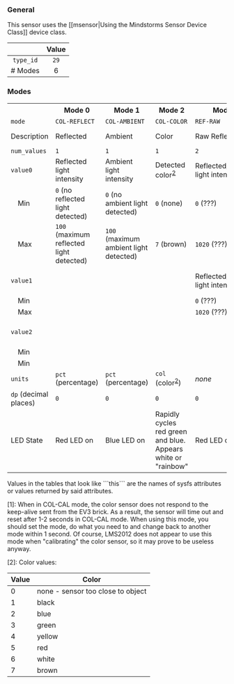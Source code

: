 ### General

This sensor uses the [[msensor|Using the Mindstorms Sensor Device Class]] device class.

|              | Value    |
|:------------:|:--------:|
|```type_id``` | ```29``` |
| # Modes      | 6        |

### Modes

<table>
  <tr>
    <th>
    <th>Mode 0
    <th>Mode 1
    <th>Mode 2
    <th>Mode 3
    <th>Mode 4
    <th>Mode 5<sup><a href="#wiki-note1">1</a></sup>
  <tr>
    <td><code>mode</code>
    <td><code>COL-REFLECT</code>
    <td><code>COL-AMBIENT</code>
    <td><code>COL-COLOR</code>
    <td><code>REF-RAW</code>
    <td><code>RGB-RAW</code>
    <td><code>COL-CAL</code>
  <tr>
    <td>Description
    <td>Reflected
    <td>Ambient
    <td>Color
    <td>Raw Reflected
    <td>Raw Color Components
    <td>Calibration???
  <tr>
    <td><code>num_values</code>
    <td><code>1</code>
    <td><code>1</code>
    <td><code>1</code>
    <td><code>2</code>
    <td><code>3</code>
    <td><code>4</code>
  <tr>
    <td><code>value0</code>
    <td>Reflected light intensity
    <td>Ambient light intensity
    <td>Detected color<sup><a href="#wiki-note2">2</a></sup>
    <td>Reflected/Ambient light intensity???
    <td>Reflected red light intensity???
    <td>
  <tr>
    <td>&emsp;Min
    <td><code>0</code> (no reflected light detected)
    <td><code>0</code> (no ambient light detected)
    <td><code>0</code> (none)
    <td><code>0</code> (???)
    <td><code>0</code> (???)
    <td>
  <tr>
    <td>&emsp;Max
    <td><code>100</code> (maximum reflected light detected)
    <td><code>100</code> (maximum ambient light detected)
    <td><code>7</code> (brown)
    <td><code>1020</code> (???)
    <td><code>1020</code> (???)
    <td>
  <tr>
    <td><code>value1</code>
    <td>
    <td>
    <td>
    <td>Reflected/Ambient light intensity???
    <td>Reflected green light intensity???
    <td>
  <tr>
    <td>&emsp;Min
    <td>
    <td>
    <td>
    <td><code>0</code> (???)
    <td><code>0</code> (???)
    <td>
  <tr>
    <td>&emsp;Max
    <td>
    <td>
    <td>
    <td><code>1020</code> (???)
    <td><code>1020</code> (???)
    <td>
  <tr>
    <td><code>value2</code>
    <td>
    <td>
    <td>
    <td>
    <td>Reflected blue light intensity???
    <td>
  <tr>
    <td>&emsp;Min
    <td>
    <td>
    <td>
    <td>
    <td><code>0</code> (???)
    <td>
  <tr>
    <td>&emsp;Min
    <td>
    <td>
    <td>
    <td>
    <td><code>1020</code> (???)
    <td>
  <tr>
    <td><code>units</code>
    <td><code>pct</code> (percentage)
    <td><code>pct</code> (percentage)
    <td><code>col</code> (color<sup><a href="#wiki-note2">2</a></sup>)
    <td><i>none</i>
    <td><i>none</i>
    <td><i>none</i>
  <tr>
    <td><code>dp</code> (decimal places)
    <td><code>0</code>
    <td><code>0</code>
    <td><code>0</code>
    <td><code>0</code>
    <td><code>0</code>
    <td><code>0</code>
  <tr>
    <td>LED State
    <td>Red LED on
    <td>Blue LED on
    <td>Rapidly cycles red green and blue. Appears white or "rainbow"
    <td>Red LED on
    <td>Rapidly cycles red green and blue. Appears white or "rainbow"
    <td>Rapidly cycles red green and blue. Appears white or "rainbow"
</table>
Values in the tables that look like ```this``` are the names of sysfs attributes or values returned by said attributes.

<a name="note1" />[1]: When in COL-CAL mode, the color sensor does not respond to the keep-alive sent from the EV3 brick. As a result, the sensor will time out and reset after 1-2 seconds in COL-CAL mode. When using this mode, you should set the mode, do what you need to and change back to another mode within 1 second. Of course, LMS2012 does not appear to use this mode when "calibrating" the color sensor, so it may prove to be useless anyway.

<a name="note2" />[2]: Color values:

| Value | Color
|-------|------
| 0     | none - sensor too close to object
| 1     | black
| 2     | blue
| 3     | green
| 4     | yellow
| 5     | red
| 6     | white
| 7     | brown